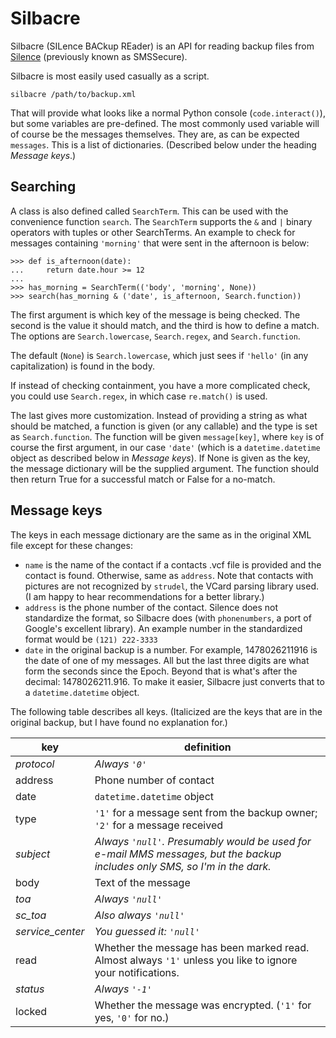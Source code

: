 # Silbacre

Silbacre (SILence BACkup REader) is an API for reading backup files from [Silence](https://silence.im) (previously known as SMSSecure).

Silbacre is most easily used casually as a script.

    silbacre /path/to/backup.xml

That will provide what looks like a normal Python console (`code.interact()`), but some variables are pre-defined. The most commonly used variable will of course be the messages themselves. They are, as can be expected `messages`. This is a list of dictionaries. (Described below under the heading *Message keys*.)

## Searching

A class is also defined called `SearchTerm`. This can be used with the convenience function `search`. The `SearchTerm` supports the `&` and `|` binary operators with tuples or other SearchTerms. An example to check for messages containing `'morning'` that were sent in the afternoon is below:

    >>> def is_afternoon(date):
    ...     return date.hour >= 12
    ...
    >>> has_morning = SearchTerm(('body', 'morning', None))
    >>> search(has_morning & ('date', is_afternoon, Search.function))

The first argument is which key of the message is being checked. The second is the value it should match, and the third is how to define a match. The options are `Search.lowercase`, `Search.regex`, and `Search.function`.

The default (`None`) is `Search.lowercase`, which just sees if `'hello'` (in any capitalization) is found in the body.

If instead of checking containment, you have a more complicated check, you could use `Search.regex`, in which case `re.match()` is used.

The last gives more customization. Instead of providing a string as what should be matched, a function is given (or any callable) and the type is set as `Search.function`. The function will be given `message[key]`, where `key` is of course the first argument, in our case `'date'` (which is a `datetime.datetime` object as described below in *Message keys*). If None is given as the key, the message dictionary will be the supplied argument. The function should then return True for a successful match or False for a no-match.
    

## Message keys

The keys in each message dictionary are the same as in the original XML file except for these changes:

* `name` is the name of the contact if a contacts .vcf file is provided and the contact is found. Otherwise, same as `address`. Note that contacts with pictures are not recognized by `strudel`, the VCard parsing library used. (I am happy to hear recommendations for a better library.)
* `address` is the phone number of the contact. Silence does not standardize the format, so Silbacre does (with `phonenumbers`, a port of Google's excellent library). An example number in the standardized format would be `(121) 222-3333`
* `date` in the original backup is a number. For example, 1478026211916 is the date of one of my messages. All but the last three digits are what form the seconds since the Epoch. Beyond that is what's after the decimal: 1478026211.916. To make it easier, Silbacre just converts that to a `datetime.datetime` object.

The following table describes all keys. (Italicized are the keys that are in the original backup, but I have found no explanation for.)


key | definition
------ | ------
*protocol* | *Always `'0'`*
address | Phone number of contact
date | `datetime.datetime` object
type | `'1'` for a message sent from the backup owner; `'2'` for a message received
*subject* | *Always `'null'`. Presumably would be used for e-mail MMS messages, but the backup includes only SMS, so I'm in the dark.*
body | Text of the message
*toa* | *Always `'null'`*
*sc_toa* | *Also always `'null'`*
*service_center* | *You guessed it: `'null'`*
read | Whether the message has been marked read. Almost always `'1'` unless you like to ignore your notifications.
*status* | *Always `'-1'`*
locked | Whether the message was encrypted. (`'1'` for yes, `'0'` for no.)
